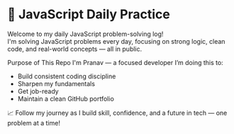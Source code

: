 # 🧠 JavaScript Daily Practice

Welcome to my daily JavaScript problem-solving log!  
I'm solving JavaScript problems every day, focusing on strong logic, clean code, and real-world concepts — all in public.

 Purpose of This Repo
I'm Pranav — a focused developer
I’m doing this to:
- Build consistent coding discipline
- Sharpen my fundamentals
- Get job-ready 
- Maintain a clean GitHub portfolio

 📈 Follow my journey as I build skill, confidence, and a future in tech — one problem at a time!



